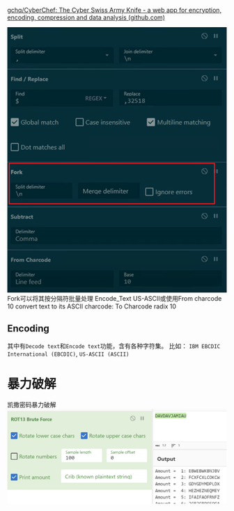[gchq/CyberChef: The Cyber Swiss Army Knife - a web app for encryption, encoding, compression and data analysis (github.com)](https://github.com/gchq/CyberChef)

![](../../attachments/Pasted%20image%2020230718192015.png)
Fork可以将其按分隔符批量处理
Encode_Text US-ASCII或使用From charcode 10
convert text to its ASCII charcode: To Charcode radix 10


## Encoding

其中有`Decode text`和`Encode text`功能，含有各种字符集。
比如：
`IBM EBCDIC International (EBCDIC)`, `US-ASCII (ASCII)`


# 暴力破解

凯撒密码暴力破解
![](../../attachments/Pasted%20image%2020230902211937.png)